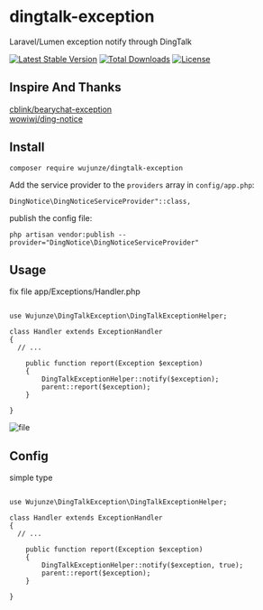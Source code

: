 # dingtalk-exception
Laravel/Lumen exception notify through DingTalk

[![Latest Stable Version](https://poser.pugx.org/wujunze/dingtalk-exception/v/stable)](https://packagist.org/packages/wujunze/dingtalk-exception) [![Total Downloads](https://poser.pugx.org/wujunze/dingtalk-exception/downloads)](https://packagist.org/packages/wujunze/dingtalk-exception) [![License](https://poser.pugx.org/wujunze/dingtalk-exception/license)](https://packagist.org/packages/wujunze/dingtalk-exception)

## Inspire And Thanks
 
[cblink/bearychat-exception](https://github.com/cblink/bearychat-exception)   
[wowiwj/ding-notice ](https://github.com/wowiwj/ding-notice)


## Install

`composer require wujunze/dingtalk-exception`

Add the service provider to the `providers` array in `config/app.php`:

`DingNotice\DingNoticeServiceProvider"::class,`

publish the config file:

`php artisan vendor:publish --provider="DingNotice\DingNoticeServiceProvider"`

## Usage

fix file
 app/Exceptions/Handler.php

```

use Wujunze\DingTalkException\DingTalkExceptionHelper;

class Handler extends ExceptionHandler
{
  // ...
  
    public function report(Exception $exception)
    {
        DingTalkExceptionHelper::notify($exception);
        parent::report($exception);
    }

}

```


![file](https://lccdn.phphub.org/uploads/images/201807/26/4269/jOE1tqAqEn.png?imageView2/2/w/1240/h/0)


## Config 

simple type 

```

use Wujunze\DingTalkException\DingTalkExceptionHelper;

class Handler extends ExceptionHandler
{
  // ...
  
    public function report(Exception $exception)
    {
        DingTalkExceptionHelper::notify($exception, true);
        parent::report($exception);
    }

}

```